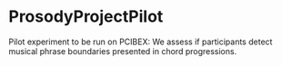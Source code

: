 # ProsodyProjectPilot
Pilot experiment to be run on PCIBEX: We assess if participants detect musical phrase boundaries presented in chord progressions. 
